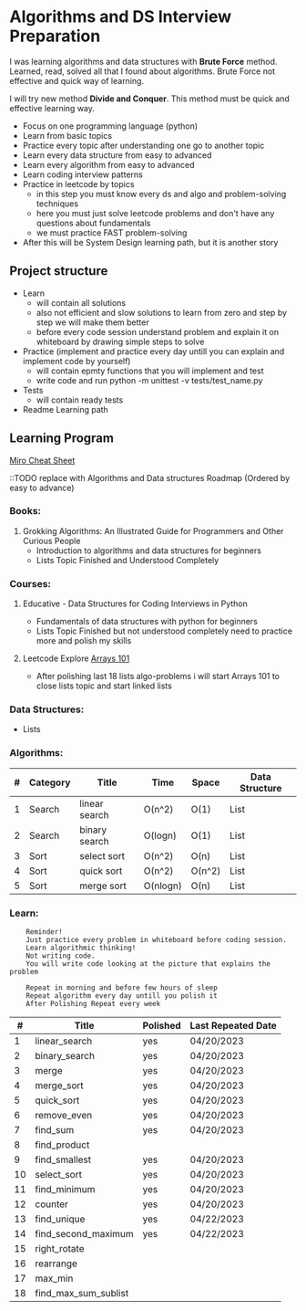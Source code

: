 # Algorithms and DS Interview Preparation

I was learning algorithms and data structures with **Brute Force** method.
Learned, read, solved all that I found about algorithms. Brute Force not effective and quick way of learning.

I will try new method **Divide and Conquer**. This method must be quick and effective learning way.

* Focus on one programming language (python)
* Learn from basic topics
* Practice every topic after understanding one go to another topic
* Learn every data structure from easy to advanced
* Learn every algorithm from easy to advanced
* Learn coding interview patterns
* Practice in leetcode by topics
  * in this step you must know every ds and algo and problem-solving techniques
  * here you must just solve leetcode problems and don't have any questions about fundamentals
  * we must practice FAST problem-solving
* After this will be System Design learning path, but it is another story

## Project structure

* Learn
  * will contain all solutions 
  * also not efficient and slow solutions to learn from zero and step by step we will make them better
  * before every code session understand problem and explain it on whiteboard by drawing simple steps to solve
* Practice (implement and practice every day untill you can explain and implement code by yourself)
  * will contain epmty functions that you will implement and test
  * write code and run python -m unittest -v tests/test_name.py
* Tests
  * will contain ready tests
* Readme Learning path

## Learning Program

[Miro Cheat Sheet](https://miro.com/app/board/uXjVPprU-bc=/)

::TODO replace with Algorithms and Data structures Roadmap (Ordered by easy to advance)

### Books:
1. Grokking Algorithms: An Illustrated Guide for Programmers and Other Curious People
   * Introduction to algorithms and data structures for beginners
   * Lists Topic Finished and Understood Completely 

### Courses:
1. Educative - Data Structures for Coding Interviews in Python
   * Fundamentals of data structures with python for beginners
   * Lists Topic Finished but not understood completely need to practice more and polish my skills
   
2. Leetcode Explore [Arrays 101](https://leetcode.com/explore/featured/card/fun-with-arrays/)
   * After polishing last 18 lists algo-problems i will start Arrays 101 to close lists topic and start linked lists

### Data Structures:
* Lists

### Algorithms:

| # | Category  | Title         | Time     | Space   | Data Structure |
|---|-----------|---------------|----------|---------|----------------|
| 1 | Search    | linear search | O(n^2)   | O(1)    | List           |
| 2 | Search    | binary search | O(logn)  | O(1)    | List           |
| 3 | Sort      | select sort   | O(n^2)   | O(n)    | List           |
| 4 | Sort      | quick sort    | O(n^2)   | O(n^2)  | List           |
| 5 | Sort      | merge sort    | O(nlogn) | O(n)    | List           |

### Learn:

```
    Reminder! 
    Just practice every problem in whiteboard before coding session.
    Learn algorithmic thinking!
    Not writing code.
    You will write code looking at the picture that explains the problem
    
    Repeat in morning and before few hours of sleep
    Repeat algorithm every day untill you polish it
    After Polishing Repeat every week
```

| #  | Title                 | Polished | Last Repeated Date |
|----|-----------------------|----------|--------------------|
| 1  | linear_search         | yes      | 04/20/2023         |
| 2  | binary_search         | yes      | 04/20/2023         |
| 3  | merge                 | yes      | 04/20/2023         |
| 4  | merge_sort            | yes      | 04/20/2023         |
| 5  | quick_sort            | yes      | 04/20/2023         |
| 6  | remove_even           | yes      | 04/20/2023         |
| 7  | find_sum              | yes      | 04/20/2023         |
| 8  | find_product          |          |                    |
| 9  | find_smallest         | yes      | 04/20/2023         |
| 10 | select_sort           | yes      | 04/20/2023         |
| 11 | find_minimum          | yes      | 04/20/2023         |
| 12 | counter               | yes      | 04/20/2023         |
| 13 | find_unique           | yes      | 04/22/2023         |
| 14 | find_second_maximum   | yes      | 04/22/2023         |
| 15 | right_rotate          |          |                    |
| 16 | rearrange             |          |                    |
| 17 | max_min               |          |                    |
| 18 | find_max_sum_sublist  |          |                    |